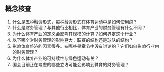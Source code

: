 ## 概念核查

1. 什么是五种融资形式，每种融资形式在体育运动中是如何使用的？
2. 什么是财务管理？与其他行业相比，体育产业的财务管理有什么不同？
3. 为什么体育产业的定义会影响其规模的计算？如何界定这个行业？
4. 以下哪个对财务管理的影响更大：联赛的结构还是球队的结构？
5. 影响体育经济的因素很多。有哪些是章节中没有讨论的？它们如何影响行业内的财务管理？
6. 为什么体育产业的可持续性与绿色运动有关？
7. 国会目前正在考虑的哪些立法可能会影响到体育的财务管理？